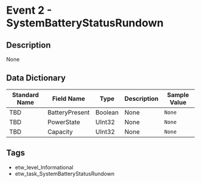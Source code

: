 # Event 2 - SystemBatteryStatusRundown

## Description
None

## Data Dictionary
|Standard Name|Field Name|Type|Description|Sample Value|
|---|---|---|---|---|
|TBD|BatteryPresent|Boolean|None|`None`|
|TBD|PowerState|UInt32|None|`None`|
|TBD|Capacity|UInt32|None|`None`|

## Tags
* etw_level_Informational
* etw_task_SystemBatteryStatusRundown